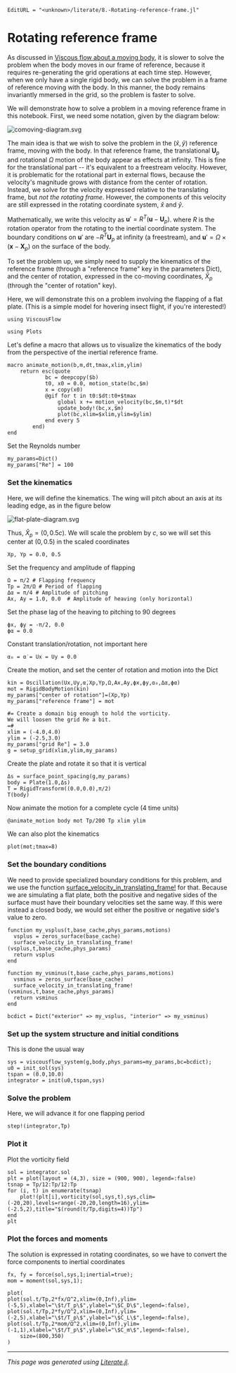 ```@meta
EditURL = "<unknown>/literate/8.-Rotating-reference-frame.jl"
```

# Rotating reference frame

As discussed in [Viscous flow about a moving body](@ref), it is slower
to solve the problem when the body moves in our frame of reference, because
it requires re-generating the grid operations at each time step. However,
when we only have a single rigid body, we can solve the problem in a
frame of reference moving with the body. In this manner, the body
remains invariantly mmersed in the grid, so the problem is faster to solve.

We will demonstrate how to solve a problem in a moving reference frame in this
notebook. First, we need some notation, given by the diagram below:

![comoving-diagram.svg](./assets/comoving-diagram.svg)

The main idea is that we wish to solve the problem in the $(\hat{x},\hat{y})$
reference frame, moving with the body. In that reference frame, the
translational $\mathbf{U}_p$ and rotational $\Omega$ motion of the body appear as effects at infinity.
This is fine for the translational part -- it's equivalent to a freestream velocity.
However, it is problematic for the rotational part in external flows, because the velocity's magnitude grows
with distance from the center of rotation. Instead, we solve for the
velocity expressed relative to the translating frame, but *not the rotating frame*.
However, the components of this velocity are still expressed in the rotating
coordinate system, $\hat{x}$ and $\hat{y}$.

Mathematically, we write this velocity as $\mathbf{u}' = R^T (\mathbf{u} - \mathbf{U}_p)$.
where $R$ is the rotation operator from the rotating to the inertial coordinate
system. The boundary conditions on $\mathbf{u}'$ are $-R^T \mathbf{U}_p$ at
infinity (a freestream), and $\mathbf{u}' = \Omega \times (\mathbf{x}-\mathbf{X}_p)$
on the surface of the body.

To set the problem up, we simply need to supply the kinematics of the
reference frame (through a "reference frame" key in the parameters Dict),
and the center of rotation, expressed in the co-moving coordinates, $\hat{X}_p$
(through the "center of rotation" key).

Here, we will demonstrate this on a problem involving the flapping of a
flat plate. (This is a simple model for hovering insect flight, if you're
interested!)

````@example 8.-Rotating-reference-frame
using ViscousFlow
````

````@example 8.-Rotating-reference-frame
using Plots
````

Let's define a macro that allows us to visualize the kinematics
of the body from the perspective of the inertial reference frame.

````@example 8.-Rotating-reference-frame
macro animate_motion(b,m,dt,tmax,xlim,ylim)
    return esc(quote
            bc = deepcopy($b)
            t0, x0 = 0.0, motion_state(bc,$m)
            x = copy(x0)
            @gif for t in t0:$dt:t0+$tmax
                global x += motion_velocity(bc,$m,t)*$dt
                update_body!(bc,x,$m)
                plot(bc,xlim=$xlim,ylim=$ylim)
            end every 5
        end)
end
````

Set the Reynolds number

````@example 8.-Rotating-reference-frame
my_params=Dict()
my_params["Re"] = 100
````

### Set the kinematics
Here, we will define the kinematics. The wing will pitch about
an axis at its leading edge, as in the figure below

![flat-plate-diagram.svg](./assets/flat-plate-diagram.svg)

Thus, $\hat{X}_p = (0,0.5c)$. We will scale the problem by $c$,
so we will set this center at $(0,0.5)$ in the scaled coordinates

````@example 8.-Rotating-reference-frame
Xp, Yp = 0.0, 0.5
````

Set the frequency and amplitude of flapping

````@example 8.-Rotating-reference-frame
Ω = π/2 # Flapping frequency
Tp = 2π/Ω # Period of flapping
Δα = π/4 # Amplitude of pitching
Ax, Ay = 1.0, 0.0  # Amplitude of heaving (only horizontal)
````

Set the phase lag of the heaving to pitching to 90 degrees

````@example 8.-Rotating-reference-frame
ϕx, ϕy = -π/2, 0.0
ϕα = 0.0
````

Constant translation/rotation, not important here

````@example 8.-Rotating-reference-frame
α₀ = α̇ = Ux = Uy = 0.0
````

Create the motion, and set the center of rotation
and motion into the Dict

````@example 8.-Rotating-reference-frame
kin = Oscillation(Ux,Uy,α̇,Xp,Yp,Ω,Ax,Ay,ϕx,ϕy,α₀,Δα,ϕα)
mot = RigidBodyMotion(kin)
my_params["center of rotation"]=(Xp,Yp)
my_params["reference frame"] = mot

#= Create a domain big enough to hold the vorticity.
We will loosen the grid Re a bit.
=#
xlim = (-4.0,4.0)
ylim = (-2.5,3.0)
my_params["grid Re"] = 3.0
g = setup_grid(xlim,ylim,my_params)
````

Create the plate and rotate it so that it is vertical

````@example 8.-Rotating-reference-frame
Δs = surface_point_spacing(g,my_params)
body = Plate(1.0,Δs)
T = RigidTransform((0.0,0.0),π/2)
T(body)
````

Now animate the motion for a complete cycle (4 time units)

````@example 8.-Rotating-reference-frame
@animate_motion body mot Tp/200 Tp xlim ylim
````

We can also plot the kinematics

````@example 8.-Rotating-reference-frame
plot(mot;tmax=8)
````

### Set the boundary conditions
We need to provide specialized boundary conditions for this problem,
and we use the function [surface_velocity_in_translating_frame!](@ref)
for that. Because we are simulating a flat plate, both the positive
and negative sides of the surface must have their boundary velocities
set the same way. If this were instead a closed body, we would set either
the positive or negative side's value to zero.

````@example 8.-Rotating-reference-frame
function my_vsplus(t,base_cache,phys_params,motions)
  vsplus = zeros_surface(base_cache)
  surface_velocity_in_translating_frame!(vsplus,t,base_cache,phys_params)
  return vsplus
end

function my_vsminus(t,base_cache,phys_params,motions)
  vsminus = zeros_surface(base_cache)
  surface_velocity_in_translating_frame!(vsminus,t,base_cache,phys_params)
  return vsminus
end

bcdict = Dict("exterior" => my_vsplus, "interior" => my_vsminus)
````

### Set up the system structure and initial conditions
This is done the usual way

````@example 8.-Rotating-reference-frame
sys = viscousflow_system(g,body,phys_params=my_params,bc=bcdict);
u0 = init_sol(sys)
tspan = (0.0,10.0)
integrator = init(u0,tspan,sys)
````

### Solve the problem
Here, we will advance it for one flapping period

````@example 8.-Rotating-reference-frame
step!(integrator,Tp)
````

### Plot it
Plot the vorticity field

````@example 8.-Rotating-reference-frame
sol = integrator.sol
plt = plot(layout = (4,3), size = (900, 900), legend=:false)
tsnap = Tp/12:Tp/12:Tp
for (i, t) in enumerate(tsnap)
    plot!(plt[i],vorticity(sol,sys,t),sys,clim=(-20,20),levels=range(-20,20,length=16),ylim=(-2.5,2),title="$(round(t/Tp,digits=4))Tp")
end
plt
````

### Plot the forces and moments
The solution is expressed in rotating coordinates, so we have
to convert the force components to inertial coordinates

````@example 8.-Rotating-reference-frame
fx, fy = force(sol,sys,1;inertial=true);
mom = moment(sol,sys,1);

plot(
plot(sol.t/Tp,2*fx/Ω^2,xlim=(0,Inf),ylim=(-5,5),xlabel="\$t/T_p\$",ylabel="\$C_D\$",legend=:false),
plot(sol.t/Tp,2*fy/Ω^2,xlim=(0,Inf),ylim=(-2,5),xlabel="\$t/T_p\$",ylabel="\$C_L\$",legend=:false),
plot(sol.t/Tp,2*mom/Ω^2,xlim=(0,Inf),ylim=(-1,1),xlabel="\$t/T_p\$",ylabel="\$C_m\$",legend=:false),
    size=(800,350)
)
````

---

*This page was generated using [Literate.jl](https://github.com/fredrikekre/Literate.jl).*

